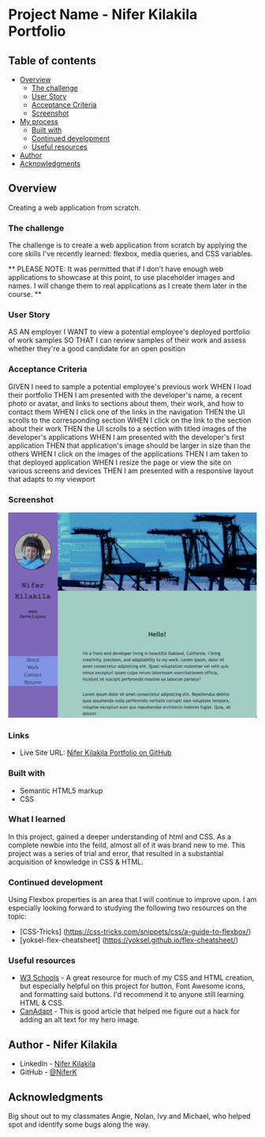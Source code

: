  # Project Name - Nifer Kilakila Portfolio


## Table of contents

- [Overview](#overview)
  - [The challenge](#the-challenge)
  - [User Story](#user-story)
  - [Acceptance Criteria](#acceptance-criteria)
  - [Screenshot](#screenshot)
- [My process](#my-process)
  - [Built with](#built-with)
  - [Continued development](#continued-development)
  - [Useful resources](#useful-resources)
- [Author](#author)
- [Acknowledgments](#acknowledgments)



## Overview

Creating a web application from scratch.

### The challenge

The challenge is to create a web application from scratch by applying the core skills I've recently learned: flexbox, media queries, and CSS variables.

** PLEASE NOTE: It was permitted that if I don't have enough web applications to showcase at this point, to use placeholder images and names. I will change them to real applications as I create them later in the course. **

### User Story

AS AN employer
I WANT to view a potential employee's deployed portfolio of work samples
SO THAT I can review samples of their work and assess whether they're a good candidate for an open position

### Acceptance Criteria

GIVEN I need to sample a potential employee's previous work
WHEN I load their portfolio
THEN I am presented with the developer's name, a recent photo or avatar, and links to sections about them, their work, and how to contact them
WHEN I click one of the links in the navigation
THEN the UI scrolls to the corresponding section
WHEN I click on the link to the section about their work
THEN the UI scrolls to a section with titled images of the developer's applications
WHEN I am presented with the developer's first application
THEN that application's image should be larger in size than the others
WHEN I click on the images of the applications
THEN I am taken to that deployed application
WHEN I resize the page or view the site on various screens and devices
THEN I am presented with a responsive layout that adapts to my viewport

### Screenshot

![](./assets/Screen-Shot-Nifer-Kilakila-Portfolio.png)


### Links

- Live Site URL: [Nifer Kilakila Portfolio on GitHub](https://nanifer.github.io/Nifer-Kilakila-Portfolio-h2/)

### Built with
- Semantic HTML5 markup
- CSS

### What I learned

In this project, gained a deeper understanding of html and CSS. As a complete newbie into the feild, almost all of it was brand new to me. This project was a series of trial and error, that resulted in a substantial acquisition of knowledge in CSS & HTML.

### Continued development

Using Flexbox properties is an area that I will continue to improve upon. I am especially looking forward to studying the following two resources on the topic:
- [CSS-Tricks] (https://css-tricks.com/snippets/css/a-guide-to-flexbox/)
- [yoksel-flex-cheatsheet] (https://yoksel.github.io/flex-cheatsheet/)

### Useful resources

- [W3 Schools](https://www.w3schools.com/icons/fontawesome_icons_webapp.asp) - A great resource for much of my CSS and HTML creation, but especially helpful on this project for button, Font Awesome icons, and formatting said buttons. I'd recommend it to anyone still learning HTML & CSS.
- [CanAdapt]( https://www.davidmacd.com/blog/alternate-text-for-css-background-images.html) - This is good article that helped me figure out a hack for adding an alt text for my hero image.

## Author - Nifer Kilakila

- LinkedIn - [Nifer Kilakila](https://www.linkedin.com/in/nifer-kilakila-b0721565/)
- GitHub - [@NiferK](https://github.com/NiferK)

## Acknowledgments

Big shout out to my classmates Angie, Nolan, Ivy and Michael, who helped spot and identify some bugs along the way.
